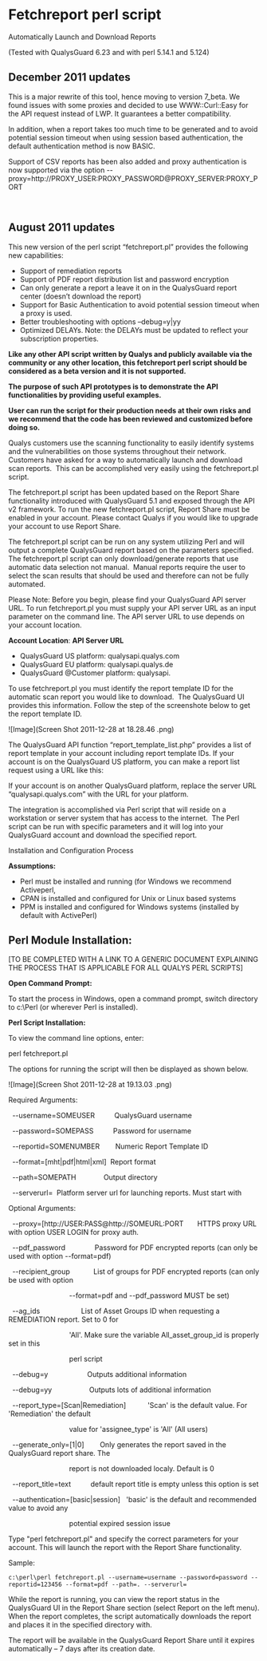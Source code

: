 # Fetchreport perl script

Automatically Launch and Download Reports

(Tested with QualysGuard 6.23 and with perl 5.14.1 and 5.124)

## December 2011 updates

This is a major rewrite of this tool, hence moving to version 7_beta. We found issues with some proxies and decided to use WWW::Curl::Easy for the API request instead of LWP. It guarantees a better compatibility.

In addition, when a report takes too much time to be generated and to avoid potential session timeout when using session based authentication, the default authentication method is now BASIC.

Support of CSV reports has been also added and proxy authentication is now supported via the option --proxy=http://PROXY_USER:PROXY_PASSWORD@PROXY_SERVER:PROXY_PORT

&nbsp;

## August 2011 updates

This new version of the perl script “fetchreport.pl” provides the following new capabilities:

* Support of remediation reports
* Support of PDF report distribution list and password encryption
* Can only generate a report a leave it on in the QualysGuard report center (doesn’t download the report)
* Support for Basic Authentication to avoid potential session timeout when a proxy is used.
* Better troubleshooting with options –debug=y|yy
* Optimized DELAYs. Note: the DELAYs must be updated to reflect your subscription properties.

**Like any other API script written by Qualys and publicly available via the community or any other location, this fetchreport perl script should be considered as a beta version and it is not supported.**

**The purpose of such API prototypes is to demonstrate the API functionalities by providing useful examples.**

**User can run the script for their production needs at their own risks and we recommend that the code has been reviewed and customized before doing so.**

Qualys customers use the scanning functionality to easily identify systems and the vulnerabilities on those systems throughout their network. Customers have asked for a way to automatically launch and download scan reports.&nbsp; This can be accomplished very easily using the fetchreport.pl script.

The fetchreport.pl script has been updated based on the Report Share functionality introduced with QualysGuard 5.1 and exposed through the API v2 framework. To run the new fetchreport.pl script, Report Share must be enabled in your account. Please contact Qualys if you would like to upgrade your account to use Report Share.

The fetchreport.pl script can be run on any system utilizing Perl and will output a complete QualysGuard report based on the parameters specified. The fetchreport.pl script can only download/generate reports that use automatic data selection not manual.&nbsp; Manual reports require the user to select the scan results that should be used and therefore can not be fully automated.

Please Note: Before you begin, please find your QualysGuard API server URL. To run fetchreport.pl you must supply your API server URL as an input parameter on the command line. The API server URL to use depends on your account location.

**Account Location**: **API Server URL**

* QualysGuard US platform: qualysapi.qualys.com
* QualysGuard EU platform: qualysapi.qualys.de
* QualysGuard @Customer platform: qualysapi.

To use fetchreport.pl you must identify the report template ID for the automatic scan report you would like to download.&nbsp; The QualysGuard UI provides this information. Follow the step of the screenshote below to get the report template ID.

![Image](Screen Shot 2011-12-28 at 18.28.46 .png)

The QualysGuard API function “report_template_list.php” provides a list of report template in your account including report template IDs. If your account is on the QualysGuard US platform, you can make a report list request using a URL like this: 

If your account is on another QualysGuard platform, replace the server URL “qualysapi.qualys.com” with the URL for your platform.

The integration is accomplished via Perl script that will reside on a workstation or server system that has access to the internet.&nbsp; The Perl script can be run with specific parameters and it will log into your QualysGuard account and download the specified report.

Installation and Configuration Process

**Assumptions:**

  * Perl must be installed and running (for Windows we recommend Activeperl, 
  * CPAN is installed and configured for Unix or Linux based systems
  * PPM is installed and configured for Windows systems (installed by default with ActivePerl)

## Perl Module Installation:

[TO BE COMPLETED WITH A LINK TO A GENERIC DOCUMENT EXPLAINING THE PROCESS THAT IS APPLICABLE FOR ALL QUALYS PERL SCRIPTS]

**Open Command Prompt:**

To start the process in Windows, open a command prompt, switch directory to c:\Perl (or wherever Perl is installed).

**Perl Script Installation:**

To view the command line options, enter:

perl fetchreport.pl

The options for running the script will then be displayed as shown below.

![Image](Screen Shot 2011-12-28 at 19.13.03 .png)

Required Arguments:

&nbsp; --username=SOMEUSER&nbsp;&nbsp;&nbsp;&nbsp;&nbsp;&nbsp;&nbsp;&nbsp;&nbsp; QualysGuard username

&nbsp; --password=SOMEPASS&nbsp;&nbsp;&nbsp;&nbsp;&nbsp;&nbsp;&nbsp;&nbsp;&nbsp; Password for username

&nbsp; --reportid=SOMENUMBER&nbsp;&nbsp;&nbsp;&nbsp;&nbsp;&nbsp;&nbsp; Numeric Report Template ID

&nbsp; --format=[mht|pdf|html|xml]&nbsp; Report format

&nbsp; --path=SOMEPATH&nbsp;&nbsp;&nbsp;&nbsp;&nbsp;&nbsp;&nbsp;&nbsp;&nbsp;&nbsp;&nbsp;&nbsp;&nbsp; Output directory

&nbsp; --serverurl=&nbsp; Platform server url for launching reports. Must start with 

Optional Arguments:

&nbsp; --proxy=[http://USER:PASS@http://SOMEURL:PORT&nbsp;&nbsp;&nbsp;&nbsp;&nbsp;&nbsp; HTTPS proxy URL with option USER LOGIN for proxy auth.

&nbsp; --pdf_password&nbsp;&nbsp;&nbsp;&nbsp;&nbsp;&nbsp;&nbsp;&nbsp;&nbsp;&nbsp;&nbsp;&nbsp;&nbsp;&nbsp; Password for PDF encrypted reports (can only be used with option --format=pdf)

&nbsp; --recipient_group&nbsp;&nbsp;&nbsp;&nbsp;&nbsp;&nbsp;&nbsp;&nbsp;&nbsp;&nbsp;&nbsp; List of groups for PDF encrypted reports (can only be used with option

&nbsp;&nbsp;&nbsp;&nbsp;&nbsp;&nbsp;&nbsp;&nbsp;&nbsp;&nbsp;&nbsp;&nbsp;&nbsp;&nbsp;&nbsp;&nbsp;&nbsp;&nbsp;&nbsp;&nbsp;&nbsp;&nbsp;&nbsp;&nbsp;&nbsp;&nbsp;&nbsp;&nbsp;&nbsp;&nbsp; --format=pdf and --pdf_password MUST be set)

&nbsp; --ag_ids&nbsp;&nbsp;&nbsp;&nbsp;&nbsp;&nbsp;&nbsp;&nbsp;&nbsp;&nbsp;&nbsp;&nbsp;&nbsp;&nbsp;&nbsp;&nbsp;&nbsp;&nbsp;&nbsp;&nbsp; List of Asset Groups ID when requesting a REMEDIATION report. Set to 0 for

&nbsp;&nbsp;&nbsp;&nbsp;&nbsp;&nbsp;&nbsp;&nbsp;&nbsp;&nbsp;&nbsp;&nbsp;&nbsp;&nbsp;&nbsp;&nbsp;&nbsp;&nbsp;&nbsp;&nbsp;&nbsp;&nbsp;&nbsp;&nbsp;&nbsp;&nbsp;&nbsp;&nbsp;&nbsp;&nbsp; 'All'. Make sure the variable All_asset_group_id is properly set in this

&nbsp;&nbsp;&nbsp;&nbsp;&nbsp;&nbsp;&nbsp;&nbsp;&nbsp;&nbsp;&nbsp;&nbsp;&nbsp;&nbsp;&nbsp;&nbsp;&nbsp;&nbsp;&nbsp;&nbsp;&nbsp;&nbsp;&nbsp;&nbsp;&nbsp;&nbsp;&nbsp;&nbsp;&nbsp;&nbsp; perl script

&nbsp; --debug=y&nbsp;&nbsp;&nbsp;&nbsp;&nbsp;&nbsp;&nbsp;&nbsp;&nbsp;&nbsp;&nbsp;&nbsp;&nbsp;&nbsp;&nbsp;&nbsp;&nbsp;&nbsp;&nbsp; Outputs additional information

&nbsp; --debug=yy&nbsp;&nbsp;&nbsp;&nbsp;&nbsp;&nbsp;&nbsp;&nbsp;&nbsp;&nbsp;&nbsp;&nbsp;&nbsp;&nbsp;&nbsp;&nbsp;&nbsp;&nbsp; Outputs lots of additional information

&nbsp; --report_type=[Scan|Remediation]&nbsp;&nbsp;&nbsp;&nbsp;&nbsp;&nbsp;&nbsp;&nbsp;&nbsp;&nbsp; 'Scan' is the default value. For 'Remediation' the default

&nbsp;&nbsp;&nbsp;&nbsp;&nbsp;&nbsp;&nbsp;&nbsp;&nbsp;&nbsp;&nbsp;&nbsp;&nbsp;&nbsp;&nbsp;&nbsp;&nbsp;&nbsp;&nbsp;&nbsp;&nbsp;&nbsp;&nbsp;&nbsp;&nbsp;&nbsp;&nbsp;&nbsp;&nbsp;&nbsp; value for 'assignee_type' is 'All' (All users)

&nbsp; --generate_only=[1|0]&nbsp;&nbsp;&nbsp;&nbsp;&nbsp;&nbsp;&nbsp; Only generates the report saved in the QualysGuard report share. The

&nbsp;&nbsp;&nbsp;&nbsp;&nbsp;&nbsp;&nbsp;&nbsp;&nbsp;&nbsp;&nbsp;&nbsp;&nbsp;&nbsp;&nbsp;&nbsp;&nbsp;&nbsp;&nbsp;&nbsp;&nbsp;&nbsp;&nbsp;&nbsp;&nbsp;&nbsp;&nbsp;&nbsp;&nbsp;&nbsp; report is not downloaded localy. Default is 0

&nbsp; --report_title=text&nbsp;&nbsp;&nbsp;&nbsp;&nbsp;&nbsp;&nbsp;&nbsp;&nbsp; default report title is empty unless this option is set

&nbsp; --authentication=[basic|session]&nbsp;&nbsp; 'basic' is the default and recommended value to avoid any

&nbsp;&nbsp;&nbsp;&nbsp;&nbsp;&nbsp;&nbsp;&nbsp;&nbsp;&nbsp;&nbsp;&nbsp;&nbsp;&nbsp;&nbsp;&nbsp;&nbsp;&nbsp;&nbsp;&nbsp;&nbsp;&nbsp;&nbsp;&nbsp;&nbsp;&nbsp;&nbsp;&nbsp;&nbsp;&nbsp; potential expired session issue

Type "perl fetchreport.pl" and specify the correct parameters for your account. This will launch the report with the Report Share functionality.

Sample:

	c:\perl\perl fetchreport.pl --username=username --password=password --reportid=123456 --format=pdf --path=. --serverurl=

While the report is running, you can view the report status in the QualysGuard UI in the Report Share section (select Report on the left menu). When the report completes, the script automatically downloads the report and places it in the specified directory with.

The report will be available in the QualysGuard Report Share until it expires automatically – 7 days after its creation date.

